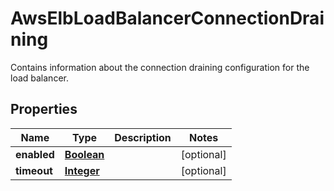 

# AwsElbLoadBalancerConnectionDraining

Contains information about the connection draining configuration for the load balancer.

## Properties

| Name | Type | Description | Notes |
|------------ | ------------- | ------------- | -------------|
|**enabled** | [**Boolean**](Boolean.md) |  |  [optional] |
|**timeout** | [**Integer**](Integer.md) |  |  [optional] |



